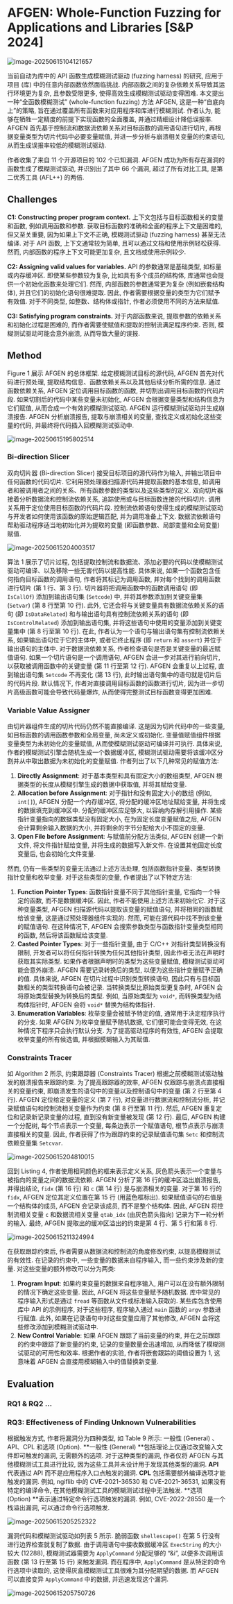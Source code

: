 # AFGEN: Whole-Function Fuzzing for Applications and Libraries [S&P 2024]

![image-20250615104121657](assets/image-20250615104121657.png)

当前自动为库中的 API 函数生成模糊测试驱动 (fuzzing harness) 的研究, 应用于项目 (库) 中的任意内部函数依然面临挑战. 内部函数之间的复杂依赖关系导致其运行环境更为复杂, 且参数受限更多, 使得高效生成模糊测试驱动变得困难. 本文提出一种“全函数模糊测试” (whole-function fuzzing) 方法 AFGEN, 这是一种“自底向上”的策略, 旨在通过覆盖所有函数来对应用程序和库进行模糊测试. 作者认为, 能够在牺牲一定精度的前提下实现函数的全面覆盖, 并通过精细设计降低误报率. AFGEN 首先基于控制流和数据流依赖关系对目标函数的调用语句进行切片, 再根据变量类型为切片代码中必要变量赋值, 并进一步分析与崩溃相关变量的约束语句, 从而生成误报率较低的模糊测试驱动. 

作者收集了来自 11 个开源项目的 102 个已知漏洞. AFGEN 成功为所有存在漏洞的函数生成了模糊测试驱动, 并识别出了其中 66 个漏洞, 超过了所有对比工具, 是第二优秀工具 (AFL++) 的两倍. 



## Challenges

**C1: Constructing proper program context.** 上下文包括与目标函数相关的变量和函数, 例如调用函数和参数. 获取目标函数的准确和全面的程序上下文是困难的, 但又至关重要, 因为如果上下文不正确, 模糊测试驱动 (fuzzing harness) 甚至无法编译. 对于 API 函数, 上下文通常较为简单, 且可以通过文档和使用示例轻松获得. 然而, 内部函数的程序上下文可能更加复杂, 且文档或使用示例较少. 

**C2: Assigning valid values for variables.** API 的参数通常是基础类型, 如标量或内存缓冲区. 即使某些参数较为复杂, 比如具有多个成员的结构体, 库通常也会提供一个初始化函数来处理它们. 然而, 内部函数的参数通常更为复杂 (例如嵌套结构体), 并且它们的初始化语句很难提取. 因此, 作者需要根据变量的类型为它们赋予有效值. 对于不同类型, 如整数、结构体或指针, 作者必须使用不同的方法来赋值. 

**C3: Satisfying program constraints.** 对于内部函数来说, 提取参数的依赖关系和初始化过程是困难的, 而作者需要使赋值和提取的控制流满足程序约束. 否则, 模糊测试驱动可能会意外崩溃, 从而导致大量的误报. 



## Method

Figure 1 展示 AFGEN 的总体框架. 给定模糊测试目标的源代码, AFGEN 首先对代码进行预处理, 提取结构信息、函数依赖关系以及其他后续分析所需的信息. 通过函数依赖关系, AFGEN 定位调用目标函数的函数, 并切割出调用目标函数的代码片段. 如果切割后的代码中某些变量未初始化, AFGEN 会根据变量类型和结构信息为它们赋值, 从而合成一个有效的模糊测试驱动. AFGEN 运行模糊测试驱动并生成崩溃报告. AFGEN 分析崩溃报告, 提取与崩溃相关的变量, 查找定义或初始化这些变量的代码, 并最终将代码插入回模糊测试驱动中. 

![image-20250615195802514](assets/image-20250615195802514.png)



### Bi-direction Slicer

双向切片器 (Bi-direction Slicer) 接受目标项目的源代码作为输入, 并输出项目中任何函数的代码切片. 它利用预处理器扫描源代码并提取函数的基本信息, 如调用者和被调用者之间的关系、所有函数参数的类型以及这些类型的定义. 双向切片器接着分析数据流和控制流依赖关系, 追踪使用或与目标函数连接的代码切片. 调用关系用于定位使用目标函数的代码片段. 控制流依赖语句使得生成的模糊测试驱动与开发者如何使用该函数的原始逻辑匹配, 并为调用准备上下文. 数据流依赖语句帮助驱动程序适当地初始化并为提取的变量 (即函数参数、局部变量和全局变量) 赋值. 

![image-20250615204003517](assets/image-20250615204003517.png)

算法 1 展示了切片过程, 包括提取控制流和数据流、添加必要的代码以使模糊测试驱动可编译、以及移除一些无害代码以提高性能. 具体来说, 如果一个函数包含任何指向目标函数的调用语句, 作者将其标记为调用函数, 并对每个找到的调用函数进行切片 (第 1 行、第 3 行). 切片器将把调用函数中的函数调用语句 (即 `IsCallOf`) 添加到输出语句集 (`Setcode`) 中, 并将其参数添加到关键变量集 (`Setvar`)  (第 8 行至第 10 行). 此外, 它还会将与关键变量具有数据流依赖关系的语句 (即 `IsDataRelated`) 和与输出语句具有控制流依赖关系的语句 (即 `IsControlRelated`) 添加到输出语句集, 并将这些语句中使用的变量添加到关键变量集中 (第 8 行至第 10 行). 在此, 作者认为一个语句与输出语句集有控制流依赖关系, 如果输出语句位于它的主体中, 或者它终止程序 (即 `return` 和 `assert`) 并位于输出语句的主体中. 对于数据流依赖关系, 作者检查语句是否是关键变量的最近赋值语句. 如果一个切片语句是一个调用语句, AFGEN 会进一步对其进行前向切片, 以获取被调用函数中的关键变量 (第 11 行至第 12 行). AFGEN 会重复以上过程, 直到输出语句集 `Setcode` 不再变化 (第 13 行), 此时输出语句集中的语句就是切片后的代码片段. 默认情况下, 作者对直接调用目标函数的函数进行切片, 因为进一步切片高级函数可能会导致代码量爆炸, 从而使得完整测试目标函数变得更加困难. 



### Variable Value Assigner

由切片器组件生成的切片代码仍然不能直接编译. 这是因为切片代码中的一些变量, 如目标函数的调用函数参数和全局变量, 尚未定义或初始化. 变量值赋值组件根据变量类型为未初始化的变量赋值, 从而使模糊测试驱动可编译并可执行. 具体来说, 作者的模糊测试引擎会随机生成一个数据缓冲区, 模糊测试驱动需要将该缓冲区分割并从中取出数据为未初始化的变量赋值. 作者列出了以下几种常见的赋值方法: 

1. **Directly Assignment**: 对于基本类型和具有固定大小的数组类型, AFGEN 根据类型的长度从模糊引擎生成的数据中获取值, 并将其赋给变量. 
2. **Allocation before Assignment**: 对于指针和没有固定大小的数组 (例如, `int[]`), AFGEN 分配一个内存缓冲区, 将分配的缓冲区地址赋给变量, 并将生成的数据填充到缓冲区中. 分配的缓冲区应足够大, 以容纳内存解引用操作. 某些指针变量指向的数据类型没有固定大小, 在为固定长度变量赋值之后, AFGEN 会计算剩余输入数据的大小, 并将剩余的字节分配给大小不固定的变量. 
3. **Open File before Assignment**: 与赋值前分配方法类似, AFGEN 创建一个新文件, 将文件指针赋给变量, 并将生成的数据写入新文件. 在设置其他固定长度变量后, 也会初始化文件变量. 

然而, 仍有一些类型的变量无法通过上述方法处理, 包括函数指针变量、类型转换指针变量和枚举变量. 对于这些类型的变量, 作者提出了以下特定方法: 

1. **Function Pointer Types**: 函数指针变量不同于其他指针变量, 它指向一个特定的函数, 而不是数据缓冲区. 因此, 作者不能使用上述方法来初始化它. 对于这种变量类型, AFGEN 扫描源代码以提取该变量的赋值语句, 并将相同的函数赋给该变量, 这是通过预处理器组件实现的. 然而, 可能在源代码中找不到该变量的赋值语句. 在这种情况下, AFGEN 会搜索参数类型与函数指针变量类型相同的函数, 然后将该函数赋给该变量. 
2. **Casted Pointer Types**: 对于一些指针变量, 由于 C/C++ 对指针类型转换没有限制, 开发者可以将任何指针转换为任何其他指针类型, 因此作者无法在声明时获取其实际类型. 如果作者根据声明时的类型为这些变量赋值, 模糊测试驱动可能会意外崩溃. AFGEN 需要记录转换后的类型, 以便为这些指针变量赋予正确的值. 具体来说, AFGEN 在切片过程中识别类型转换语句, 因此只有与目标函数相关的类型转换语句会被记录. 当转换类型比原始类型更复杂时, AFGEN 会将原始类型替换为转换后的类型. 例如, 当原始类型为 `void*`, 而转换类型为结构体指针时, AFGEN 会将 `void*` 替换为结构体指针. 
3. **Enumeration Variables**: 枚举变量会被赋予特定的值, 通常用于决定程序执行的分支. 如果 AFGEN 为枚举变量赋予随机数据, 它们很可能会变得无效, 在这种情况下程序只会执行默认分支. 为了提高驱动程序的有效性, AFGEN 会提取枚举变量的所有候选值, 并根据模糊输入为其赋值. 



### Constraints Tracer

如 Algorithm 2 所示, 约束跟踪器 (Constraints Tracer) 根据之前模糊测试驱动触发的崩溃报告来跟踪约束. 为了提高跟踪器的效率, AFGEN 仅跟踪与崩溃点直接相关的变量约束, 即崩溃发生的语句中的变量以及控制语句中的变量 (第 2 行至第 4 行). AFGEN 定位给定变量的定义 (第 7 行), 对变量进行数据流和控制流分析, 并记录赋值语句和控制流相关变量作为约束 (第 8 行至第 11 行). 然后, AFGEN 重复定位和记录新记录变量的过程, 直到没有新变量被发现 (第 12 行). 最后, AFGEN 构建一个分配树, 每个节点表示一个变量, 每条边表示一个赋值语句, 根节点表示与崩溃直接相关的变量. 因此, 作者获得了作为跟踪约束的记录赋值语句集 `Setc` 和控制流依赖变量集 `Setcvar`. 

![image-20250615204810015](assets/image-20250615204810015.png)

回到 Listing 4, 作者使用相同颜色的框来表示定义关系, 灰色箭头表示一个变量与被指向的变量之间的数据流依赖. AFGEN 分析了第 16 行的缓冲区溢出崩溃报告, 并得出结论, `fidx` (第 16 行) 和 `c` (第 14 行) 是与崩溃相关的变量. 对于第 16 行的 `fidx`, AFGEN 定位其定义位置在第 15 行 (用蓝色框标出). 如果赋值语句的右值是一个结构体的成员, AFGEN 会记录该成员, 而不是整个结构体. 因此, AFGEN 将控制流相关变量 `c` 和数据流相关变量 `qtab_idx` (由灰色箭头指向) 记录为下一轮分析的输入. 最终, AFGEN 提取出的缓冲区溢出的约束是第 4 行、第 5 行和第 8 行.

![image-20250615211324994](assets/image-20250615211324994.png)

在获取跟踪约束后, 作者需要从数据流和控制流的角度修改约束, 以提高模糊测试的有效性. 在记录的约束中, 一些变量的数据来自程序输入, 而一些约束涉及新的变量. 对这些变量的额外修改可以分为两类: 

1. **Program Input**: 如果约束变量的数据来自程序输入, 用户可以在没有额外限制的情况下确定这些变量. 因此, AFGEN 将这些变量赋予随机数据. 库中常见的程序输入形式是通过 `fread` 等函数从文件或标准输入获取的. 某些库包含使用库中 API 的示例程序, 对于这些程序, 程序输入通过 `main` 函数的 `argv` 参数进行赋值. 此外, 如果在记录语句中对这些变量应用了其他修改, AFGEN 会将这些修改添加到模糊测试驱动中. 
2. **New Control Variable**: 如果 AFGEN 跟踪了当前变量的约束, 并在之前跟踪的约束中跟踪了新变量的约束, 记录的变量数量会迅速增加, 从而降低了模糊测试驱动的可用性和效率. 根据作者的实验, 作者将嵌套跟踪的阈值设置为 1, 这意味着 AFGEN 会直接用模糊输入中的值替换新变量. 



## Evaluation

### RQ1 & RQ2 ...

### RQ3: Effectiveness of Finding Unknown Vulnerabilities

根据触发方式, 作者将漏洞分为四种类型, 如 Table 9 所示: 一般性 (General) 、API、CPL 和选项 (Option). **一般性 (General) **包括理论上仅通过改变输入文件即可触发的漏洞, 无需额外的选项. 对于这种类型的漏洞, 作者仅将 AFGEN 与其他模糊测试工具进行比较, 因为这些工具并未设计用于发现其他类型的漏洞. **API** 代表通过 API 而不是应用程序入口点触发的漏洞. **CPL** 包括需要额外编译选项才能触发的漏洞. 例如, ngiflib 中的 CVE-2021-36530 和 CVE-2021-36531, 如果没有特定的编译命令, 在其他模糊测试工具的模糊测试过程中无法触发. **选项 (Option) **表示通过特定命令行选项触发的漏洞. 例如, CVE-2022-28550 是一个栈溢出漏洞, 可以通过命令行选项触发. 

![image-20250615205252322](assets/image-20250615205252322.png)

漏洞代码和模糊测试驱动如列表 5 所示. 脆弱函数 `shellescape()` 在第 5 行没有进行边界检查就复制了数据. 由于调用语句中接收数据缓冲区 `ExecString` 的大小较大 (12288), 模糊测试器需要为 `ApplyCommand` 分配足够的 “&i”, 以便多次调用该函数 (第 13 行至第 15 行) 来触发漏洞. 而在程序中, `ApplyCommand` 是从特定的命令行选项中读取的, 这使得灰盒模糊测试工具很难为其分配期望的数据. 而 AFGEN 可以直接变异 `ApplyCommand` 中的数据, 并迅速发现这个漏洞. 

![image-20250615205750726](assets/image-20250615205750726.png)
